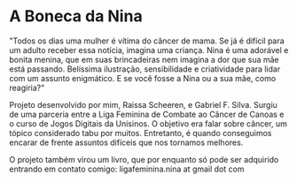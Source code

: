 # A Boneca da Nina

"Todos os dias uma mulher é vítima do câncer de mama. Se já é difícil para um adulto receber essa notícia, imagina uma criança.  Nina é uma adorável e bonita menina, que em suas brincadeiras nem imagina a dor que sua mãe está passando. Belíssima ilustração, sensibilidade e criatividade para lidar com um assunto enigmático. 
E se você fosse a Nina ou a sua mãe, como reagiria?"

Projeto desenvolvido por mim, Raissa Scheeren, e Gabriel F. Silva. Surgiu de uma parceria entre a Liga Feminina de Combate ao Câncer de Canoas e o curso de Jogos Digitais da Unisinos. O objetivo era falar sobre câncer, um tópico considerado tabu por muitos. Entretanto, é quando conseguimos encarar de frente assuntos difíceis que nos tornamos melhores.

O projeto também virou um livro, que por enquanto só pode ser adquirido entrando em contato comigo: ligafeminina.nina at gmail dot com
